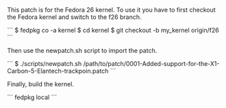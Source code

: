 This patch is for the Fedora 26 kernel. To use it you have to first checkout the Fedora kernel and switch to the f26 branch.

´´´
$ fedpkg co -a kernel
$ cd kernel
$ git checkout -b my_kernel origin/f26
´´´ 

Then use the newpatch.sh script to import the patch.

´´´
$ ./scripts/newpatch.sh /path/to/patch/0001-Added-support-for-the-X1-Carbon-5-Elantech-trackpoin.patch
´´´

Finally, build the kernel.

´´´
fedpkg local
´´´

